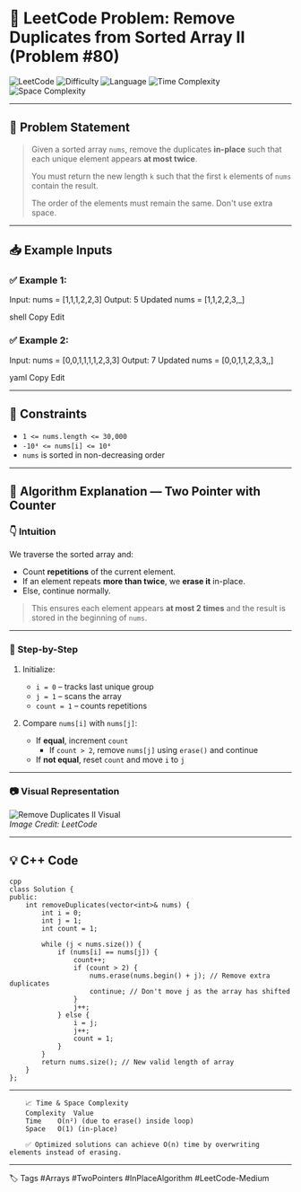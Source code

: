 # 🔁 LeetCode Problem: Remove Duplicates from Sorted Array II (Problem #80)

![LeetCode](https://img.shields.io/badge/LeetCode-Remove%20Duplicates%20II-orange)
![Difficulty](https://img.shields.io/badge/Difficulty-Medium-yellow)
![Language](https://img.shields.io/badge/Language-C%2B%2B-blue)
![Time Complexity](https://img.shields.io/badge/Time%20Complexity-O(n)-brightgreen)
![Space Complexity](https://img.shields.io/badge/Space%20Complexity-O(1)-blueviolet)

---

## 📘 Problem Statement

> Given a sorted array `nums`, remove the duplicates **in-place** such that each unique element appears **at most twice**.
>
> You must return the new length `k` such that the first `k` elements of `nums` contain the result.
>
> The order of the elements must remain the same. Don't use extra space.

---

## 📥 Example Inputs

### ✅ Example 1:
Input: nums = [1,1,1,2,2,3]
Output: 5
Updated nums = [1,1,2,2,3,_]

shell
Copy
Edit

### ✅ Example 2:
Input: nums = [0,0,1,1,1,1,2,3,3]
Output: 7
Updated nums = [0,0,1,1,2,3,3,,]

yaml
Copy
Edit

---

## 📌 Constraints

- `1 <= nums.length <= 30,000`
- `-10⁴ <= nums[i] <= 10⁴`
- `nums` is sorted in non-decreasing order

---

## 🧠 Algorithm Explanation — **Two Pointer with Counter**

### 👇 Intuition

We traverse the sorted array and:
- Count **repetitions** of the current element.
- If an element repeats **more than twice**, we **erase it** in-place.
- Else, continue normally.

> This ensures each element appears **at most 2 times** and the result is stored in the beginning of `nums`.

---

### 🧮 Step-by-Step

1. Initialize:
   - `i = 0` – tracks last unique group
   - `j = 1` – scans the array
   - `count = 1` – counts repetitions

2. Compare `nums[i]` with `nums[j]`:
   - If **equal**, increment `count`
     - If `count > 2`, remove `nums[j]` using `erase()` and continue
   - If **not equal**, reset `count` and move `i` to `j`

---

### 📷 Visual Representation

![Remove Duplicates II Visual](https://assets.leetcode.com/users/images/6f89b109-bdb3-4d45-ae00-0d7d1ebba1f0_1678895039.1268678.png)  
_Image Credit: LeetCode_

---

## 💡 C++ Code

```
cpp
class Solution {
public:
    int removeDuplicates(vector<int>& nums) {
        int i = 0;
        int j = 1;
        int count = 1;

        while (j < nums.size()) {
            if (nums[i] == nums[j]) {
                count++;
                if (count > 2) {
                    nums.erase(nums.begin() + j); // Remove extra duplicates
                    continue; // Don't move j as the array has shifted
                }
                j++;
            } else {
                i = j;
                j++;
                count = 1;
            }
        }
        return nums.size(); // New valid length of array
    }
};
```
----
```
    📈 Time & Space Complexity
    Complexity	Value
    Time	O(n²) (due to erase() inside loop)
    Space	O(1) (in-place)

    ✅ Optimized solutions can achieve O(n) time by overwriting elements instead of erasing.
```
---

🏷 Tags
#Arrays #TwoPointers #InPlaceAlgorithm #LeetCode-Medium

